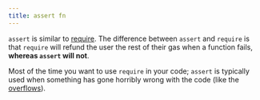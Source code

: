 ```yaml
---
title: assert fn
---
```


`assert` is similar to [require](/knowledge/web3/solidity/require.md). The difference between `assert` and `require` is that `require` will refund the user the rest of their gas when a function fails, **whereas `assert` will not**.

Most of the time you want to use `require` in your code; `assert` is typically used when something has gone horribly wrong with the code (like the [overflows](/knowledge/web3/solidity/overflows.md)).
